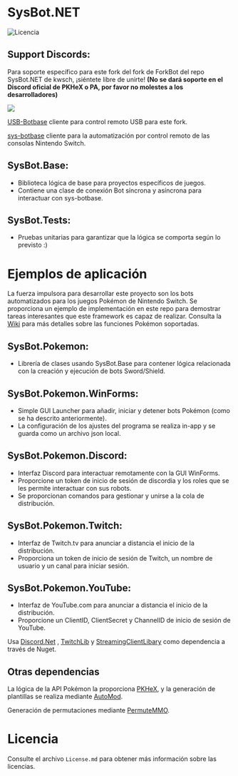 # SysBot.NET
![Licencia](https://img.shields.io/badge/License-AGPLv3-blue.svg)

## Support Discords:

Para soporte específico para este fork del fork de ForkBot del repo SysBot.NET de kwsch, ¡siéntete libre de unirte! **(No se dará soporte en el Discord oficial de PKHeX o PA, por favor no molestes a los desarrolladores)**

[<img src="https://discordapp.com/api/guilds/1079448118933852160/widget.png?style=banner2">](https://discord.gg/Ny6XND5B8R)

[USB-Botbase](https://github.com/Koi-3088/USB-Botbase) cliente para control remoto USB para este fork.

[sys-botbase](https://github.com/olliz0r/sys-botbase) cliente para la automatización por control remoto de las consolas Nintendo Switch.

## SysBot.Base:
- Biblioteca lógica de base para proyectos específicos de juegos.
- Contiene una clase de conexión Bot síncrona y asíncrona para interactuar con sys-botbase.

## SysBot.Tests:
- Pruebas unitarias para garantizar que la lógica se comporta según lo previsto :)

# Ejemplos de aplicación

La fuerza impulsora para desarrollar este proyecto son los bots automatizados para los juegos Pokémon de Nintendo Switch. Se proporciona un ejemplo de implementación en este repo para demostrar tareas interesantes que este framework es capaz de realizar. Consulta la [Wiki](https://github.com/kwsch/SysBot.NET/wiki) para más detalles sobre las funciones Pokémon soportadas.

## SysBot.Pokemon:
- Librería de clases usando SysBot.Base para contener lógica relacionada con la creación y ejecución de bots Sword/Shield.

## SysBot.Pokemon.WinForms:
- Simple GUI Launcher para añadir, iniciar y detener bots Pokémon (como se ha descrito anteriormente).
- La configuración de los ajustes del programa se realiza in-app y se guarda como un archivo json local.

## SysBot.Pokemon.Discord:
- Interfaz Discord para interactuar remotamente con la GUI WinForms.
- Proporcione un token de inicio de sesión de discordia y los roles que se les permite interactuar con sus robots.
- Se proporcionan comandos para gestionar y unirse a la cola de distribución.

## SysBot.Pokemon.Twitch:
- Interfaz de Twitch.tv para anunciar a distancia el inicio de la distribución.
- Proporciona un token de inicio de sesión de Twitch, un nombre de usuario y un canal para iniciar sesión.

## SysBot.Pokemon.YouTube:
- Interfaz de YouTube.com para anunciar a distancia el inicio de la distribución.
- Proporcione un ClientID, ClientSecret y ChannelID de inicio de sesión de YouTube.

Usa [Discord.Net](https://github.com/discord-net/Discord.Net) , [TwitchLib](https://github.com/TwitchLib/TwitchLib) y [StreamingClientLibary](https://github.com/SaviorXTanren/StreamingClientLibrary) como dependencia a través de Nuget.

## Otras dependencias
La lógica de la API Pokémon la proporciona [PKHeX](https://github.com/kwsch/PKHeX/), y la generación de plantillas se realiza mediante [AutoMod](https://github.com/architdate/PKHeX-Plugins/).

Generación de permutaciones mediante [PermuteMMO](https://github.com/kwsch/PermuteMMO).
# Licencia
Consulte el archivo `License.md` para obtener más información sobre las licencias.
